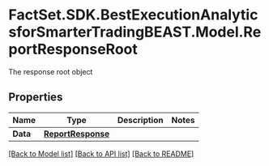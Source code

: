 # FactSet.SDK.BestExecutionAnalyticsforSmarterTradingBEAST.Model.ReportResponseRoot
The response root object

## Properties

Name | Type | Description | Notes
------------ | ------------- | ------------- | -------------
**Data** | [**ReportResponse**](ReportResponse.md) |  | 

[[Back to Model list]](../README.md#documentation-for-models) [[Back to API list]](../README.md#documentation-for-api-endpoints) [[Back to README]](../README.md)

